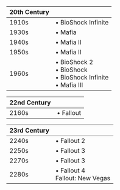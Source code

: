 |20th Century||
|---|---|
1910s | • BioShock Infinite 
1930s | • Mafia 
1940s | • Mafia II
1950s | • Mafia II 
1960s | • BioShock 2<br/>• BioShock<br/>• BioShock Infinite<br/>• Mafia III 

|22nd Century||
|---|---|
2160s | • Fallout 

|23rd Century||
|---|---|
2240s | • Fallout 2
2250s | • Fallout 3 
2270s | • Fallout 3
2280s | • Fallout 4<br/>Fallout: New Vegas
